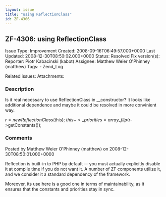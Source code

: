 ```yaml
---
layout: issue
title: "using ReflectionClass"
id: ZF-4306
---
```


ZF-4306: using ReflectionClass
------------------------------

 Issue Type: Improvement Created: 2008-09-16T06:49:57.000+0000 Last Updated: 2008-12-30T08:50:02.000+0000 Status: Resolved Fix version(s): 
 Reporter:  Piotr Kabacinski (kabot)  Assignee:  Matthew Weier O'Phinney (matthew)  Tags: - Zend\_Log
 
 Related issues: 
 Attachments: 
### Description

Is it real necessary to use ReflectionClass in \_\_constructor? It looks like additional dependence and maybe it could be resolved in more convinient way.

$r = new ReflectionClass($this); $this->\_priorities = array\_flip($r->getConstants());

 

 

### Comments

Posted by Matthew Weier O'Phinney (matthew) on 2008-12-30T08:50:01.000+0000

Reflection is built-in to PHP by default -- you must actually explicitly disable it at compile time if you do not want it. A number of ZF components utilize it, and we consider it a standard dependency of the framework.

Moreover, its use here is a good one in terms of maintainability, as it ensures that the constants and priorities stay in sync.

 

 
